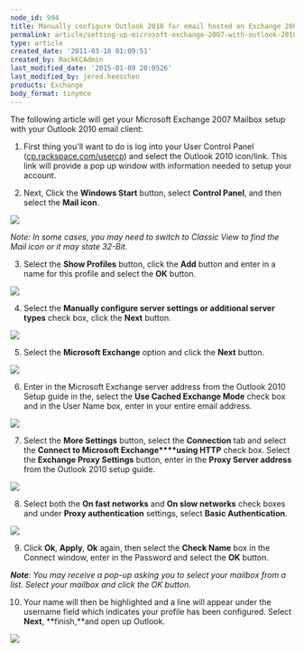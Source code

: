 ```yaml
---
node_id: 994
title: Manually configure Outlook 2010 for email hosted on Exchange 2007
permalink: article/setting-up-microsoft-exchange-2007-with-outlook-2010
type: article
created_date: '2011-03-18 01:09:51'
created_by: RackKCAdmin
last_modified_date: '2015-01-09 20:0526'
last_modified_by: jered.heeschen
products: Exchange
body_format: tinymce
---
```


The following article will get your Microsoft Exchange 2007 Mailbox
setup with your Outlook 2010 email client: 

1. First thing you'll want to do is log into your User Control Panel
([cp.rackspace.com/usercp](http://cp.rackspace.com/usercp)) and select
the Outlook 2010 icon/link. This link will provide a pop up window with
information needed to setup your account.

2. Next, Click the **Windows Start** button, select **Control Panel**,
and then select the **Mail icon**.

![](http://c965993.r93.cf2.rackcdn.com/(E%26A)Outlook2010ExchangeTwo.png) 

*Note: In some cases, you may need to switch to Classic View to find the
Mail icon or it may state 32-Bit.* 

3. Select the **Show Profiles** button, click the **Add** button and
enter in a name for this profile and select the **OK** button.

![](http://c965993.r93.cf2.rackcdn.com/(E%26A)Outlook2010Exchange4.png) 

4. Select the **Manually configure server settings or additional server
types** check box, click the **Next** button.

![](http://c965993.r93.cf2.rackcdn.com/(E%26A)Outlook2010Exchange50.png) 

5. Select the **Microsoft Exchange** option and click
the **Next** button.

![](http://c965993.r93.cf2.rackcdn.com/(E%26A)Outlook2010Exchange6.png) 

6. Enter in the Microsoft Exchange server address from the Outlook 2010
Setup guide in the, select the **Use Cached Exchange Mode** check box
and in the User Name box, enter in your entire email address.

![](http://c965993.r93.cf2.rackcdn.com/(E%26A)Outlook2010Exchange7.png) 

7. Select the **More Settings** button, select the **Connection** tab
and select the **Connect to Microsoft Exchange****using HTTP** check
box. Select the **Exchange Proxy Settings** button, enter in the **Proxy
Server address** from the Outlook 2010 setup guide.

![](http://c965993.r93.cf2.rackcdn.com/(E%26A)Outlook2010Exchange8.png) 

8. Select both the **On fast networks** and **On slow networks** check
boxes and under **Proxy authentication** settings, select **Basic
Authentication**.

![](http://c965993.r93.cf2.rackcdn.com/(E%26A)Outlook2010Exchange9.png) 

9. Click **Ok**, **Apply**, **Ok** again, then select the **Check
Name** box in the Connect window, enter in the Password and select the
**OK** button.

***Note**: You may receive a pop-up asking you to select your mailbox
from a list. Select your mailbox and click the OK button.* 

10. Your name will then be highlighted and a line will appear under the
username field which indicates your profile has been configured. Select
**Next**, **finish,**and open up Outlook.

![](http://c965993.r93.cf2.rackcdn.com/(E%26A)Outlook2010Exchange10.png)

